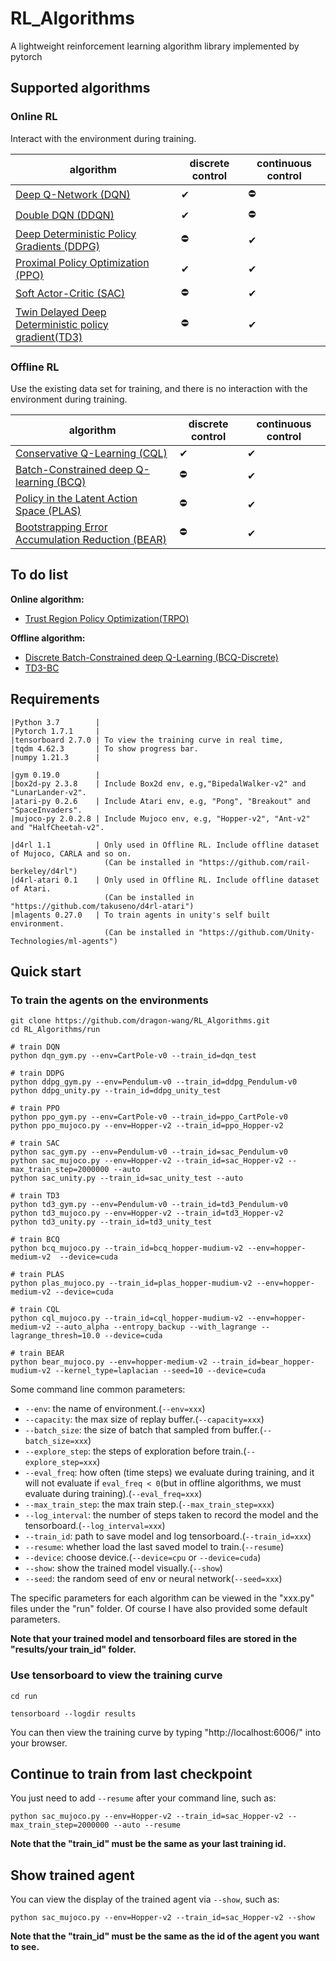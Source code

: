 # RL_Algorithms
A lightweight reinforcement learning algorithm library implemented by pytorch
## Supported algorithms

### Online RL

Interact with the environment during training.

| algorithm                                                    | discrete control | continuous control |
| ------------------------------------------------------------ | ---------------- | ------------------ |
| [Deep Q-Network (DQN)](https://storage.googleapis.com/deepmind-media/dqn/DQNNaturePaper.pdf) | ✔                | ⛔                  |
| [Double DQN (DDQN)](https://arxiv.org/abs/1509.06461)        | ✔                | ⛔                  |
| [Deep Deterministic Policy Gradients (DDPG)](https://arxiv.org/abs/1509.02971) | ⛔                | ✔                  |
| [Proximal Policy Optimization (PPO)](https://arxiv.org/abs/1707.06347) | ✔                | ✔                  |
| [Soft Actor-Critic (SAC)](https://arxiv.org/abs/1812.05905)  | ⛔                | ✔                  |
| [Twin Delayed Deep Deterministic policy gradient(TD3)](https://arxiv.org/abs/1802.09477) | ⛔                | ✔                  |

### Offline RL

Use the existing data set  for training, and there is no interaction with the environment during training.

| algorithm                                                    | discrete control | continuous control |
| ------------------------------------------------------------ | ---------------- | ------------------ |
| [Conservative Q-Learning (CQL)](https://arxiv.org/abs/2006.04779) | ✔                | ✔                  |
| [Batch-Constrained deep Q-learning (BCQ)](https://arxiv.org/abs/1812.02900) | ⛔                | ✔                  |
| [Policy in the Latent Action Space (PLAS)](https://arxiv.org/abs/2011.07213) | ⛔                | ✔                  |
| [Bootstrapping Error Accumulation Reduction (BEAR)](https://arxiv.org/abs/1906.00949) | ⛔                | ✔                  |

## To do list

**Online algorithm:**

+ [Trust Region Policy Optimization(TRPO)](https://proceedings.mlr.press/v37/schulman15.html)

**Offline algorithm:**

+ [Discrete Batch-Constrained deep Q-Learning (BCQ-Discrete)](https://arxiv.org/abs/1910.01708)
+ [TD3-BC](https://arxiv.org/abs/2106.06860)

## Requirements

```
|Python 3.7        |
|Pytorch 1.7.1	   |
|tensorboard 2.7.0 | To view the training curve in real time, 
|tqdm 4.62.3       | To show progress bar.
|numpy 1.21.3	   | 

|gym 0.19.0        | 
|box2d-py 2.3.8    | Include Box2d env, e.g,"BipedalWalker-v2" and "LunarLander-v2".
|atari-py 0.2.6    | Include Atari env, e.g, "Pong", "Breakout" and "SpaceInvaders".
|mujoco-py 2.0.2.8 | Include Mujoco env, e.g, "Hopper-v2", "Ant-v2" and "HalfCheetah-v2".

|d4rl 1.1          | Only used in Offline RL. Include offline dataset of Mujoco, CARLA and so on.
                     (Can be installed in "https://github.com/rail-berkeley/d4rl")
|d4rl-atari 0.1    | Only used in Offline RL. Include offline dataset of Atari.
                     (Can be installed in "https://github.com/takuseno/d4rl-atari")
|mlagents 0.27.0   | To train agents in unity's self built environment.
                     (Can be installed in "https://github.com/Unity-Technologies/ml-agents")
```

## Quick start

### To train the agents on the environments

```shell
git clone https://github.com/dragon-wang/RL_Algorithms.git
cd RL_Algorithms/run

# train DQN
python dqn_gym.py --env=CartPole-v0 --train_id=dqn_test  

# train DDPG
python ddpg_gym.py --env=Pendulum-v0 --train_id=ddpg_Pendulum-v0
python ddpg_unity.py --train_id=ddpg_unity_test

# train PPO
python ppo_gym.py --env=CartPole-v0 --train_id=ppo_CartPole-v0
python ppo_mujoco.py --env=Hopper-v2 --train_id=ppo_Hopper-v2

# train SAC
python sac_gym.py --env=Pendulum-v0 --train_id=sac_Pendulum-v0  
python sac_mujoco.py --env=Hopper-v2 --train_id=sac_Hopper-v2 --max_train_step=2000000 --auto
python sac_unity.py --train_id=sac_unity_test --auto

# train TD3
python td3_gym.py --env=Pendulum-v0 --train_id=td3_Pendulum-v0
python td3_mujoco.py --env=Hopper-v2 --train_id=td3_Hopper-v2  
python td3_unity.py --train_id=td3_unity_test

# train BCQ
python bcq_mujoco.py --train_id=bcq_hopper-mudium-v2 --env=hopper-medium-v2  --device=cuda

# train PLAS
python plas_mujoco.py --train_id=plas_hopper-mudium-v2 --env=hopper-medium-v2 --device=cuda

# train CQL
python cql_mujoco.py --train_id=cql_hopper-mudium-v2 --env=hopper-medium-v2 --auto_alpha --entropy_backup --with_lagrange --lagrange_thresh=10.0 --device=cuda 

# train BEAR
python bear_mujoco.py --env=hopper-medium-v2 --train_id=bear_hopper-mudium-v2 --kernel_type=laplacian --seed=10 --device=cuda
```

Some command line common parameters:

+ `--env`: the name of environment.(`--env=xxx`)
+ `--capacity`: the max size of replay buffer.(`--capacity=xxx`)
+ `--batch_size`: the size of batch that sampled from buffer.(`--batch_size=xxx`)
+ `--explore_step`: the steps of exploration before train.(`--explore_step=xxx`)
+ `--eval_freq`: how often (time steps) we evaluate during training, and it will not evaluate if `eval_freq < 0`(but in offline algorithms, we must evaluate during training).(`--eval_freq=xxx`)
+ `--max_train_step`: the max train step.(`--max_train_step=xxx`)
+ `--log_interval`: the number of steps taken to record the model and the tensorboard.(`--log_interval=xxx`)
+ `--train_id`: path to save model and log tensorboard.(`--train_id=xxx`)
+ `--resume`: whether load the last saved model to train.(`--resume`)
+ `--device`: choose device.(`--device=cpu` or `--device=cuda`)
+ `--show`: show the trained model visually.(`--show`)
+ `--seed`: the random seed of env or neural network(`--seed=xxx`)

The specific parameters for each algorithm can be viewed in the "xxx.py" files under the "run" folder. Of course I have also provided some default parameters.

**Note that your trained model and tensorboard files are stored in the "results/your train_id" folder.**

### Use tensorboard to view the training curve

```
cd run

tensorboard --logdir results
```

You can then view the training curve by typing "http://localhost:6006/" into your browser.

## Continue to train from last checkpoint

You just need to add `--resume` after your command line, such as:

```shell
python sac_mujoco.py --env=Hopper-v2 --train_id=sac_Hopper-v2 --max_train_step=2000000 --auto --resume
```

**Note that the "train_id" must be the same as your last training id.**

## Show trained agent

You can view the display of the trained agent via `--show`, such as:

```shell
python sac_mujoco.py --env=Hopper-v2 --train_id=sac_Hopper-v2 --show
```

**Note that the "train_id" must be the same as the id of the agent you want to see.**
